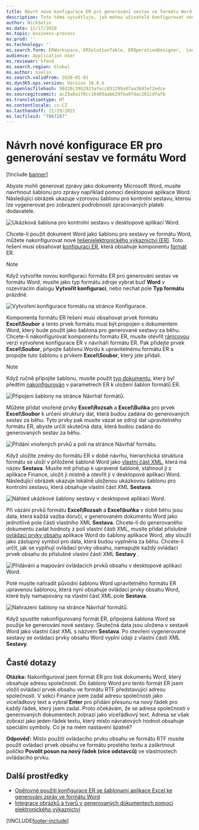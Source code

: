 ```yaml
---
title: Návrh nové konfigurace ER pro generování sestav ve formátu Word
description: Toto téma vysvětluje, jak mohou uživatelé konfigurovat nový formát elektronického výkaznictví (ER) pro generování sestav jako dokumentů Microsoft Word.
author: NickSelin
ms.date: 12/17/2020
ms.topic: business-process
ms.prod: ''
ms.technology: ''
ms.search.form: ERWorkspace, ERSolutionTable, EROperationDesigner,  LedgerJournalTable, LedgerJournalTransVendPaym
audience: Application User
ms.reviewer: kfend
ms.search.region: Global
ms.author: nselin
ms.search.validFrom: 2020-01-01
ms.dyn365.ops.version: Version 10.0.6
ms.openlocfilehash: 98d28c39b2923afecc851299a07aa3b93ef2edce
ms.sourcegitcommit: ac23a0a1f0cc16409aab629fba97dac281cdfafb
ms.translationtype: HT
ms.contentlocale: cs-CZ
ms.lasthandoff: 11/29/2021
ms.locfileid: "7867287"
---
```

# <a name="design-a-new-er-configuration-to-generate-reports-in-word-format"></a>Návrh nové konfigurace ER pro generování sestav ve formátu Word

[!include [banner](../includes/banner.md)]

Abyste mohli generovat zprávy jako dokumenty Microsoft Word, musíte navrhnout šablonu pro zprávy například pomocí desktopové aplikace Word. Následující obrázek ukazuje vzorovou šablonu pro kontrolní sestavu, kterou lze vygenerovat pro zobrazení podrobností zpracovaných plateb dodavatele.

![Ukázková šablona pro kontrolní sestavu v desktopové aplikaci Word.](./media/er-design-configuration-word-image1.png)

Chcete-li použít dokument Word jako šablonu pro sestavy ve formátu Word, můžete nakonfigurovat nové [řešení](general-electronic-reporting.md)[elektronického výkaznictví (ER)](er-quick-start1-new-solution.md). Toto řešení musí obsahovat [konfiguraci ER](general-electronic-reporting.md#Configuration), která obsahuje komponentu [formát](general-electronic-reporting.md#FormatComponentOutbound) ER.

> [!NOTE]
> Když vytvoříte novou konfiguraci formátu ER pro generování sestav ve formátu Word, musíte jako typ formátu zdroje vybrat buď **Word** v rozevíracím dialogu **Vytvořit konfiguraci**, nebo nechat pole **Typ formátu** prázdné.

![Vytvoření konfigurace formátu na stránce Konfigurace.](./media/er-design-configuration-word-image2.gif)

Komponenta formátu ER řešení musí obsahovat prvek formátu **Excel\\Soubor** a tento prvek formátu musí být propojen s dokumentem Word, který bude použit jako šablona pro generované sestavy za běhu. Chcete-li nakonfigurovat komponentu formátu ER, musíte otevřít [rámcovou](general-electronic-reporting.md#component-versioning) verzi vytvořené konfigurace ER v návrháři formátu ER. Pak přidejte prvek **Excel\\Soubor**, připojte šablonu Wordu k upravitelnému formátu ER a propojte tuto šablonu s prvkem **Excel\\Soubor**, který jste přidali.

> [!NOTE]
> Když ručně připojíte šablonu, musíte použít [typ dokumentu](../../fin-ops/organization-administration/configure-document-management.md#configure-document-types), který byl předtím [nakonfigurován](electronic-reporting-er-configure-parameters.md#parameters-to-manage-documents) v parametrech ER k uložení šablon formátů ER.

![Připojení šablony na stránce Návrhář formátů.](./media/er-design-configuration-word-image3.gif)

Můžete přidat vnořené prvky **Excel\\Rozsah** a **Excel\\Buňka** pro prvek **Excel\\Soubor** k určení struktury dat, která budou zadána do generovaných sestav za běhu. Tyto prvky pak musíte vázat se zdroji dat upravitelného formátu ER, abyste určili skutečná data, která budou zadána do generovaných sestav za běhu.

![Přidání vnořených prvků a polí na stránce Návrhář formátu.](./media/er-design-configuration-word-image4.gif)

Když uložíte změny do formátu ER v době návrhu, hierarchická struktura formátu se uloží v přiložené šabloně Word jako [vlastní část XML](/visualstudio/vsto/custom-xml-parts-overview), která má název **Sestava**. Musíte mít přístup k upravené šabloně, stáhnout ji z aplikace Finance, uložit ji místně a otevřít ji v desktopové aplikaci Word. Následující obrázek ukazuje lokálně uloženou ukázkovou šablonu pro kontrolní sestavu, která obsahuje vlastní část XML **Sestava**.

![Náhled ukázkové šablony sestavy v desktopové aplikaci Word.](./media/er-design-configuration-word-image5.gif)

Při vázání prvků formátu **Excel\\Rozsah** a **Excel\\buňka** v době běhu jsou data, která každá vazba doručí, v generovaném dokumentu Word jako jednotlivé pole části vlastního XML **Sestava**. Chcete-li do generovaného dokumentu zadat hodnoty z polí vlastní části XML, musíte přidat příslušné [ovládací prvky obsahu](/office/client-developer/word/content-controls-in-word) aplikace Word do šablony aplikace Word, aby sloužil jako zástupný symbol pro data, která budou vyplněna za běhu. Chcete-li určit, jak se vyplňují ovládací prvky obsahu, namapujte každý ovládací prvek obsahu do příslušné vlastní části XML **Sestavy** .

![Přidávání a mapování ovládacích prvků obsahu v desktopové aplikaci Word.](./media/er-design-configuration-word-image6.gif)

Poté musíte nahradit původní šablonu Word upravitelného formátu ER upravenou šablonou, která nyní obsahuje ovládací prvky obsahu Word, které byly namapovány na vlastní část XML pole **Sestava**.

![Nahrazení šablony na stránce Návrhář formátů.](./media/er-design-configuration-word-image7.gif)

Když spustíte nakonfigurovaný formát ER, připojená šablona Word se použije ke generování nové sestavy. Skutečná data jsou uložena v sestavě Word jako vlastní část XML s názvem **Sestava**. Po otevření vygenerované sestavy se ovládací prvky obsahu Word vyplní údaji z vlastní části XML **Sestavy**.

## <a name="frequently-asked-questions"></a>Časté dotazy

**Otázka:** Nakonfiguroval jsem formát ER pro tisk dokumentu Word, který obsahuje adresu společnosti. Do šablony Word pro tento formát ER jsem vložil ovládací prvek obsahu ve formátu RTF představující adresu společnosti. V sekci Finance jsem zadal adresu společnosti jako víceřádkový text a vybral **Enter** pro přidání přesunu na nový řádek pro každý řádek, který jsem zadal. Proto očekávám, že se adresa společnosti v generovaných dokumentech zobrazí jako víceřádkový text. Adresa se však zobrazí jako jeden řádek textu, který místo návratových hodnot obsahuje speciální symboly. Co je na mém nastavení špatně?

**Odpověď:** Místo použití ovládacího prvku obsahu ve formátu RTF musíte použít ovládací prvek obsahu ve formátu prostého textu a zaškrtnout políčko **Povolit posun na nový řádek (více odstavců)** ve vlastnostech ovládacího prvku.

## <a name="additional-resources"></a>Další prostředky

- [Opětovné použití konfigurace ER se šablonami aplikace Excel ke generování zpráv ve formátu Word](./tasks/er-design-configuration-word-2016-11.md)
- [Integrace obrázků a tvarů v generovaných dokumentech pomocí elektronického výkaznictví](electronic-reporting-embed-images-shapes.md#embed-an-image-in-a-word-document)


[!INCLUDE[footer-include](../../../includes/footer-banner.md)]
